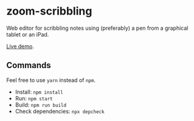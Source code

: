 # zoom-scribbling

Web editor for scribbling notes using (preferably) a pen from a graphical tablet or an iPad.

[Live demo](https://zoom-scribbling.tchayen.vercel.app/).

## Commands

Feel free to use `yarn` instead of `npm`.

- Install: `npm install`
- Run: `npm start`
- Build: `npm run build`
- Check dependencies: `npx depcheck`
